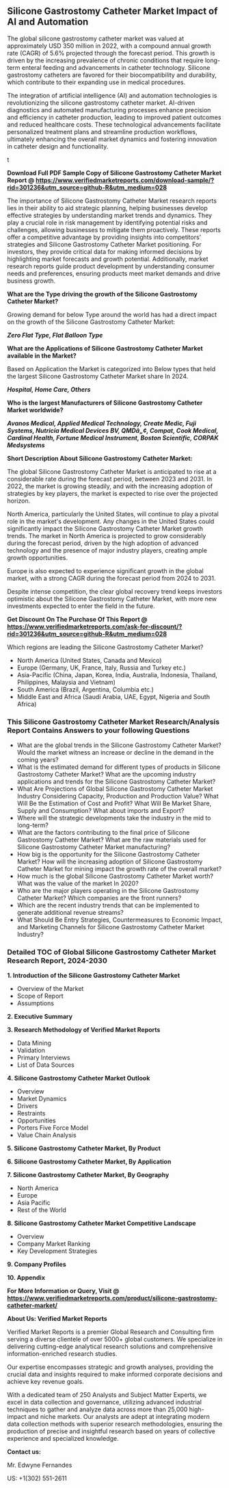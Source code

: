 <h2>Silicone Gastrostomy Catheter Market Impact of AI and Automation</h2><p>The global silicone gastrostomy catheter market was valued at approximately USD 350 million in 2022, with a compound annual growth rate (CAGR) of 5.6% projected through the forecast period. This growth is driven by the increasing prevalence of chronic conditions that require long-term enteral feeding and advancements in catheter technology. Silicone gastrostomy catheters are favored for their biocompatibility and durability, which contribute to their expanding use in medical procedures.</p><p>The integration of artificial intelligence (AI) and automation technologies is revolutionizing the silicone gastrostomy catheter market. AI-driven diagnostics and automated manufacturing processes enhance precision and efficiency in catheter production, leading to improved patient outcomes and reduced healthcare costs. These technological advancements facilitate personalized treatment plans and streamline production workflows, ultimately enhancing the overall market dynamics and fostering innovation in catheter design and functionality.</p>t</p><p id="" class=""><strong>Download Full PDF Sample Copy of Silicone Gastrostomy Catheter Market Report @ <a href="https://www.verifiedmarketreports.com/download-sample/?rid=301236&utm_source=github-R&utm_medium=028" target="_blank">https://www.verifiedmarketreports.com/download-sample/?rid=301236&utm_source=github-R&utm_medium=028</a></strong></p><p>The importance of&nbsp;Silicone Gastrostomy Catheter Market research reports lies in their ability to aid strategic planning, helping businesses develop effective strategies by understanding market trends and dynamics. They play a crucial role in risk management by identifying potential risks and challenges, allowing businesses to mitigate them proactively. These reports offer a competitive advantage by providing insights into competitors' strategies and Silicone Gastrostomy Catheter Market positioning. For investors, they provide critical data for making informed decisions by highlighting market forecasts and growth potential. Additionally, market research reports guide product development by understanding consumer needs and preferences, ensuring products meet market demands and drive business growth.</p><p><strong>What are the&nbsp;Type driving the growth of the Silicone Gastrostomy Catheter Market?</strong></p><p id="" class="">Growing demand for below Type around the world has had a direct impact on the growth of the Silicone Gastrostomy Catheter Market:</p><em><strong>Zero Flat Type, Flat Balloon Type</strong></em></p><strong>What are the&nbsp;Applications&nbsp;of Silicone Gastrostomy Catheter Market available in the Market?</strong></p><p id="" class="">Based on Application the Market is categorized into Below types that held the largest Silicone Gastrostomy Catheter Market share In 2024.</p><em><strong>Hospital, Home Care, Others</strong></em></p><strong>Who is the largest Manufacturers of Silicone Gastrostomy Catheter Market worldwide?</strong></p><p><em><strong>Avanos Medical, Applied Medical Technology, Create Medic, Fuji Systems, Nutricia Medical Devices BV, QMDâ„¢, Compat, Cook Medical, Cardinal Health, Fortune Medical Instrument, Boston Scientific, CORPAK Medsystems</strong></em></p><p id="" class=""><strong>Short Description About Silicone Gastrostomy Catheter Market:</strong></p><p>The global Silicone Gastrostomy Catheter Market is anticipated to rise at a considerable rate during the forecast period, between 2023 and 2031. In 2022, the market is growing steadily, and with the increasing adoption of strategies by key players, the market is expected to rise over the projected horizon.</p><p>North America, particularly the United States, will continue to play a pivotal role in the market's development. Any changes in the United States could significantly impact the Silicone Gastrostomy Catheter Market growth trends. The market in North America is projected to grow considerably during the forecast period, driven by the high adoption of advanced technology and the presence of major industry players, creating ample growth opportunities.</p><p>Europe is also expected to experience significant growth in the global market, with a strong CAGR during the forecast period from 2024 to 2031.</p><p>Despite intense competition, the clear global recovery trend keeps investors optimistic about the Silicone Gastrostomy Catheter Market, with more new investments expected to enter the field in the future.</p><p id="" class=""><strong>Get Discount On The Purchase Of This Report @ <a href="https://www.verifiedmarketreports.com/ask-for-discount/?rid=301236&utm_source=github-R&utm_medium=028" target="_blank">https://www.verifiedmarketreports.com/ask-for-discount/?rid=301236&utm_source=github-R&utm_medium=028</a></strong></p>Which regions are leading the Silicone Gastrostomy Catheter Market?</p><ul><li>North America (United States, Canada and Mexico)</li><li>Europe (Germany, UK, France, Italy, Russia and Turkey etc.)</li><li>Asia-Pacific (China, Japan, Korea, India, Australia, Indonesia, Thailand, Philippines, Malaysia and Vietnam)</li><li>South America (Brazil, Argentina, Columbia etc.)</li><li>Middle East and Africa (Saudi Arabia, UAE, Egypt, Nigeria and South Africa)</li></ul><h3 id="" class="">This Silicone Gastrostomy Catheter Market Research/Analysis Report Contains Answers to your following Questions</h3><ul><li>What are the global trends in the Silicone Gastrostomy Catheter Market? Would the market witness an increase or decline in the demand in the coming years?</li><li>What is the estimated demand for different types of products in Silicone Gastrostomy Catheter Market? What are the upcoming industry applications and trends for the Silicone Gastrostomy Catheter Market?</li><li>What Are Projections of Global Silicone Gastrostomy Catheter Market Industry Considering Capacity, Production and Production Value? What Will Be the Estimation of Cost and Profit? What Will Be Market Share, Supply and Consumption? What about imports and Export?</li><li>Where will the strategic developments take the industry in the mid to long-term?</li><li>What are the factors contributing to the final price of Silicone Gastrostomy Catheter Market? What are the raw materials used for Silicone Gastrostomy Catheter Market manufacturing?</li><li>How big is the opportunity for the Silicone Gastrostomy Catheter Market? How will the increasing adoption of Silicone Gastrostomy Catheter Market for mining impact the growth rate of the overall market?</li><li>How much is the global Silicone Gastrostomy Catheter Market worth? What was the value of the market In 2020?</li><li>Who are the major players operating in the Silicone Gastrostomy Catheter Market? Which companies are the front runners?</li><li>Which are the recent industry trends that can be implemented to generate additional revenue streams?</li><li>What Should Be Entry Strategies, Countermeasures to Economic Impact, and Marketing Channels for Silicone Gastrostomy Catheter Market Industry?</li></ul><h3 id="" class="">Detailed TOC of Global Silicone Gastrostomy Catheter Market Research Report, 2024-2030</h3><p id="" class=""><strong>1. Introduction of the Silicone Gastrostomy Catheter Market</strong></p><ul><li>Overview of the Market</li><li>Scope of Report</li><li>Assumptions</li></ul><p id="" class=""><strong>2. Executive Summary</strong></p><p id="" class=""><strong>3. Research Methodology of Verified Market Reports</strong></p><ul><li>Data Mining</li><li>Validation</li><li>Primary Interviews</li><li>List of Data Sources</li></ul><p id="" class=""><strong>4. Silicone Gastrostomy Catheter Market Outlook</strong></p><ul><li>Overview</li><li>Market Dynamics</li><li>Drivers</li><li>Restraints</li><li>Opportunities</li><li>Porters Five Force Model</li><li>Value Chain Analysis</li></ul><p id="" class=""><strong>5. Silicone Gastrostomy Catheter Market, By Product</strong></p><p id="" class=""><strong>6. Silicone Gastrostomy Catheter Market, By Application</strong></p><p id="" class=""><strong>7. Silicone Gastrostomy Catheter Market, By Geography</strong></p><ul><li>North America</li><li>Europe</li><li>Asia Pacific</li><li>Rest of the World</li></ul><p id="" class=""><strong>8. Silicone Gastrostomy Catheter Market Competitive Landscape</strong></p><ul><li>Overview</li><li>Company Market Ranking</li><li>Key Development Strategies</li></ul><p id="" class=""><strong>9. Company Profiles</strong></p><p id="" class=""><strong>10. Appendix</strong></p><p id="" class=""><strong>For More Information or Query, Visit @ <a href="https://www.verifiedmarketreports.com/product/silicone-gastrostomy-catheter-market/" target="_blank">https://www.verifiedmarketreports.com/product/silicone-gastrostomy-catheter-market/</a></strong></p><p id="" class=""><strong>About Us: Verified Market Reports</strong></p><p id="" class="">Verified Market Reports is a premier Global Research and Consulting firm serving a diverse clientele of over 5000+ global customers. We specialize in delivering cutting-edge analytical research solutions and comprehensive information-enriched research studies.</p><p id="" class="">Our expertise encompasses strategic and growth analyses, providing the crucial data and insights required to make informed corporate decisions and achieve key revenue goals.</p><p id="" class="">With a dedicated team of 250 Analysts and Subject Matter Experts, we excel in data collection and governance, utilizing advanced industrial techniques to gather and analyze data across more than 25,000 high-impact and niche markets. Our analysts are adept at integrating modern data collection methods with superior research methodologies, ensuring the production of precise and insightful research based on years of collective experience and specialized knowledge.</p><p id="" class=""><strong>Contact us:</strong></p><p id="" class="">Mr. Edwyne Fernandes</p><p id="" class="">US: +1(302) 551-2611</p>